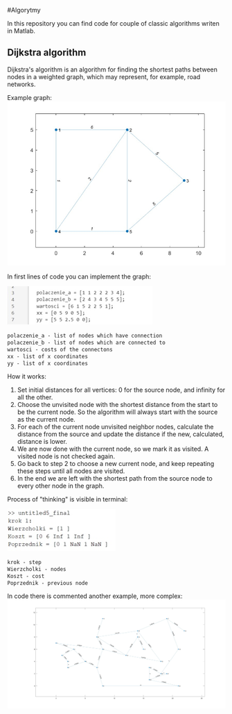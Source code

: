 #Algorytmy

In this repository you can find code for couple of classic algorithms writen in Matlab.

## Dijkstra algorithm
Dijkstra's algorithm is an algorithm for finding the shortest paths between nodes in a weighted graph, which may represent, for example, road networks. 

Example graph:
![alt text](https://github.com/Nietoperka/algorithms/blob/main/fig4.jpg?raw=true)

In first lines of code you can implement the graph:

![alt text](https://github.com/Nietoperka/algorithms/blob/main/fig2.jpg?raw=true)

    polaczenie_a - list of nodes which have connection
    polaczenie_b - list of nodes which are connected to
    wartosci - costs of the connectons
    xx - list of x coordinates
    yy - list of x coordinates



How it works:

1. Set initial distances for all vertices: 0 for the source node, and infinity for all the other.
2. Choose the unvisited node with the shortest distance from the start to be the current node. So the algorithm will always start with the source as the current node.
3. For each of the current node unvisited neighbor nodes, calculate the distance from the source and update the distance if the new, calculated, distance is lower.
4. We are now done with the current node, so we mark it as visited. A visited node is not checked again.
5. Go back to step 2 to choose a new current node, and keep repeating these steps until all nodes are visited.
6. In the end we are left with the shortest path from the source node to every other node in the graph.



Process of "thinking" is visible in terminal:

![alt text](https://github.com/Nietoperka/algorithms/blob/main/fig1.jpg?raw=true)

    krok - step
    Wierzcholki - nodes
    Koszt - cost
    Poprzednik - previous node



In code there is commented another example, more complex:
![alt text](https://github.com/Nietoperka/algorithms/blob/main/fig5.jpg?raw=true)
